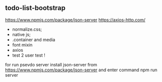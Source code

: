 ## todo-list-bootstrap

https://www.npmjs.com/package/json-server
https://axios-http.com/

- normalize.css;
- native js;
- .container and media
- font mixin
- axios
- test 2 user
 test !

for run psevdo server install json-server from https://www.npmjs.com/package/json-server
 and enter command npm run server